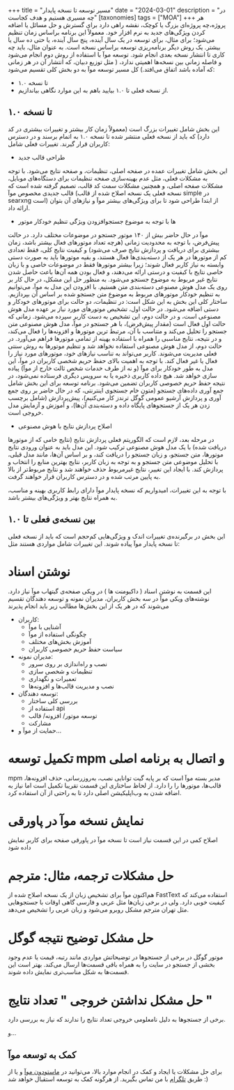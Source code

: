 +++
title = "مسیر توسعه تا نسخه پایدار"
date = "2024-03-01"
description = "در چه مسیری هستیم و هدف کجاست"
[taxonomies]
tags = ["MOA"]
+++
هر پروژه،چه پروژه‌ای بزرگ یا کوچک، نقشه راهی دارد برای گسترش و حل مسائل یا اضافه کردن ویژگی‌های جدید به نرم افزار خود. معمولاً این برنامه براساس زمان تنظیم می‌شود؛ برای مثال، برای توسعه در یک سال آینده، پنج سال آینده، یا حتی ده سال یا بیشتر. یک روش دیگر برنامه‌ریزی توسعه براساس نسخه است. به عنوان مثال، باید چه کاری تا انتشار نسخه بعدی انجام شود.
توسعه موآ با استفاده از روش دوم انجام می‌شود و فاصله زمانی بین نسخه‌ها اهمیتی ندارد، ( مثل توزیع دبیان، که انتشار آن در هر زمانی که آماده باشد اتفاق می‌افتد.) کل مسیر توسعه موآ به دو بخش کلی تقسیم می‌شود:
* تا نسخه ۱.۰
* از نسخه فعلی تا ۱.۰
بیایید باهم به این موارد نگاهی بیاندازیم.

## تا نسخه ۱.۰
این بخش شامل تغییرات بزرگ است (معمولاً زمان کار بیشتر و تغییرات بیشتری در کد دارد) که باید از نسخه فعلی منتشر شده تا نسخه ۱.۰ به اتمام برسند و در دسترس کاربران قرار گیرند.
تغییرات فعلی شامل:
* طراحی قالب جدید

این بخش شامل تغییرات عمده در صفحه اصلی، تنظیمات، و صفحه نتایج می‌شود. با توجه به مشکلات فعلی، مثل عدم بهینه‌سازی صفحه تنظیمات برای دستگاه‌های موبایل، مشکلات صفحه اصلی، و همچنین مشکلات سمت کد قالب، تصمیم گرفته شده است که قالب جدیدی مخصوص موآ (نسخه فعلی یک نسخه اصلاح شده از قالب simple در searxng است) از ابتدا طراحی شود تا برای ویژگی‌های بیشتر موآ و نیازهای آن بتوان ارائه داد.

* افزودن ویژگی تنظیم خودکار موتور‎ها با توجه به موضوع جستجو

موآ در حال حاضر بیش از ۱۴۰ موتور جستجو در موضوعات مختلف دارد. در حالت پیش‌فرض، با توجه به محدودیت زمانی (هرچه تعداد موتورهای فعال بیشتر باشد، زمان بیشتری برای دریافت و پردازش نتایج صرف می‌شود) و کیفیت نتایج کلی، فقط تعدادی کم از موتورها در هر یک از دسته‌بندی‌ها فعال هستند، و بقیه موتورها باید به صورت دستی وابسته به نیاز کاربر فعال شوند؛ زیرا بیشتر موتورها فقط در موضوعات خاصی و با زبان خاصی نتایج با کیفیت و درستی ارائه می‌دهند، و فعال بودن همه آن‌ها باعث حاصل شدن نتایج غیر مربوط به موضوع جستجو می‌شود.
به منظور حل این مشکل، در حال کار بر روی یک مدل هوش مصنوعی دسته‌بندی متن هستیم. با افزودن این مدل به موآ، می‌توانیم به تنظیم خودکار موتورهای مربوط به موضوع متن جستجو شده بر اساس آن بپردازیم. ساختار کلی این بخش به این شکل است:
در تنظیمات، دو حالت برای موتورهای خودکار و دستی اضافه می‌شود. در حالت اول، تشخیص موتورهای مورد نیاز بر عهده مدل هوش مصنوعی است، و در حالت دوم، این تشخیص به دست کاربر سپرده می‌شود.
زمانی که حالت اول فعال است (مقدار پیش‌فرض)، با هر جستجو در موآ، مدل هوش مصنوعی متن جستجو را تحلیل می‌کند و متناسب با آن، مرتبط ترین موتورها و افزونه‌ها را فعال می‌کند، و در نتیجه، نتایج مناسبی را همراه با استفاده بهینه از تمامی موتورها فراهم می‌آورد.
در حالت دوم، از مدل هوش مصنوعی استفاده نخواهد شد و تنظیم موتورها به روش سنتی فعلی مدیریت می‌شوند. کاربر می‌تواند به تناسب نیازهای خود، موتورهای مورد نیاز را فعال یا غیر فعال کند.
با توجه به اهمیت بالای حفظ حریم شخصی کاربران در موآ، این مدل به طور خودکار برای موآ (و نه از طرف خدمات شخص ثالث خارج از موآ) پیاده سازی خواهد شد. هیچ داده کاربری ذخیره یا به سرویس دیگری فرستاده نمی‌شود، در نتیجه حفظ حریم خصوصی کاربران تضمین می‌شود.
برنامه توسعه برای این بخش شامل جمع آوری داده‌های جستجو (متون خام جستجوی اینترنتی، که در حال حاضر بر روی جمع آوری و پردازش آرشیو عمومی گوگل ترندز کار می‌کنیم)، پیش‌پردازش (شامل برچسب زدن هر یک از جستجوهای پایگاه داده و دسته‌بندی آن‌ها)، و آموزش و آزمایش مدل خروجی است.

* اصلاح پردازش نتایج با هوش مصنوعی

در مرحله بعد، لازم است که الگوریتم فعلی پردازش نتایج (نتایج خامی که از موتورها دریافت شده) با یک مدل هوش مصنوعی ترکیب شود.
این مدل باید به عنوان ورودی نتایج موتورها، متن جستجو، و زبان جستجو را دریافت کند، و بر اساس آن‌ها، مانند مدل قبلی، با تحلیل موضوعی متن جستجو و به توجه به زبان کاربر، نتایج بهترین منابع را انتخاب و پردازش کند. با ایجاد این تغییر، نتایج غیرمربوط حذف خواهند شد و نتایج مربوط‌تر از بالا به پایین مرتب شده و در دسترس کاربران قرار خواهند گرفت.

با توجه به این تغییرات، امیدواریم که نسخه پایدار موآ دارای رابط کاربری بهینه و مناسب، به همراه نتایج بهتر و ویژگی‌های بیشتر باشد.


## بین نسخه‌ی فعلی تا ۱.۰
این بخش در برگیرنده‌ی تغییرات اندک و ویژگی‌هایی کم‌حجم است که باید از نسخه فعلی تا نسخه پایدار موآ پیاده شوند.
این تغییرات شامل مواردی هستند مثل:
# نوشتن اسناد
این قسمت به نوشتن اسناد ( داکیومنت ها ) در ویکی صفحه‌ی گیتهاب موآ نیاز دارد. نوشته‌های ویکی موآ در سه بخش کاربران، مدیران نمونه و توسعه دهندگان تقسیم می‌شوند که در هر یک از این بخش‌ها مطالب زیر باید انجام پذیرند
* کاربران:
    * آشنایی با موآ
    * چگونگی استفاده از موآ
    * آموزش بخش‌های مختلف
    * سیاست حفظ حریم خصوصی کاربران
* مدیران نمونه:
    * نصب و راه‌اندازی بر روی سرور
    * تنظیمات و شخصی سازی
    * تعمیرات و نگهداری
    * نصب و مدیریت قالب‌ها و افزونه‌ها
* توسعه دهندگان:
    * بررسی کلی ساختار
    * استفاده از api
    * توسعه موتور/ افزونه/ قالب
    * مشارکت
* حمایت از موآ
و...

# تکمیل توسعه mpm و اتصال به برنامه اصلی
‏mpm مدیر بسته موآ است که بر پایه گیت توانایی نصب، به‌روزرسانی، حذف افزونه‌ها، قالب‌ها، موتورها را را دارد. از لحاظ ساختاری این قسمت تقریبا تکمیل است اما نیاز به اضافه شدن به وب‌اپلیکیشن اصلی دارد تا به راحتی از آن استفاده کرد.

# نمایش نسخه موآ در پاورقی
اصلاح کمی در این قسمت نیاز است تا نسخه موآ در پاورقی صفحه برای کاربر نمایش داده شود

# حل مشکلات ترجمه، مثال: مترجم
هم‌اکنون موآ برای تشخیص زبان از يک نسخه اصلاح شده از FastText استفاده می‌کند که کیفیت خوبی دارد. ولی در برخی زبان‌ها مثل عربی و فارسی گاهی اوقات با جستجوهایی مثل
تهران
مترجم
مشکل روبرو می‌شود و زبان عربی را تشخیص می‌دهد.

# حل مشکل توضیح نتیجه گوگل
موتور گوگل در برخی از جستجوها در توضیحاتش مواردی مانند رتبه، قیمت یا عدم وجود بخشی از جستجو در سایت را به همراه باقی قسمت‌ها ارسال می‌کند. بهتر است این قسمت‌ها به شکل مناسب‌تری نمایش داده شوند.

# حل مشکل نداشتن خروجی " تعداد نتایج "
برخی از جستجوها به دلیل نامعلومی خروجی تعداد نتایج را ندارند که نیاز به بررسی دارد.

و...

## کمک به توسعه موآ
برای حل مشکلات یا ایجاد و کمک در انجام موارد بالا، می‌توانید در [ماستودون موآ](https://mastodon.cloud/@moa_engine@mastodon.world) و یا از طریق [تلگرام](https://t.me/@moa_engine) با من تماس بگیرید. از هرگونه کمک به توسعه استقبال خواهد شد :)



